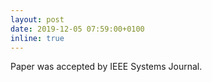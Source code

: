 ```yaml
---
layout: post
date: 2019-12-05 07:59:00+0100
inline: true
---
```


Paper was accepted by IEEE Systems Journal.